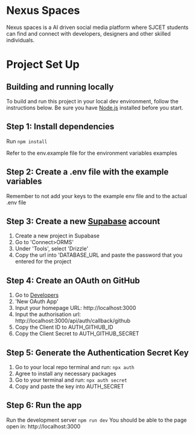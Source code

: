 # Nexus Spaces

Nexus spaces is a AI driven social media platform where SJCET students can find and connect with developers, designers and other skilled individuals.

# Project Set Up

## Building and running locally

To build and run this project in your local dev environment, follow the instructions below. Be sure you have [Node.js](https://nodejs.org/) installed before you start.

## Step 1: Install dependencies

Run `npm install`

Refer to the env.example file for the environment variables examples

## Step 2: Create a .env file with the example variables

Remember to not add your keys to the example env file and to the actual .env file

## Step 3: Create a new [Supabase](https://supabase.com/) account

1. Create a new project in Supabase
2. Go to 'Connect>ORMS'
3. Under 'Tools', select 'Drizzle'
4. Copy the url into 'DATABASE_URL and paste the password that you entered for the project

## Step 4: Create an OAuth on GitHub

1. Go to [Developers](https://github.com/settings/developers)
2. 'New OAuth App'
3. Input your homepage URL: http://localhost:3000 
4. Input the authorisation url: http://localhost:3000/api/auth/callback/github
5. Copy the Client ID to AUTH_GITHUB_ID
6. Copy the Client Secret to AUTH_GITHUB_SECRET

## Step 5: Generate the Authentication Secret Key
1. Go to your local repo terminal and run: `npx auth`
2. Agree to install any necessary packages
3. Go to your terminal and run: `npx auth secret`
4. Copy and paste the key into AUTH_SECRET

## Step 6: Run the app

Run the development server `npm run dev` 
You should be able to the page open in: http://localhost:3000
